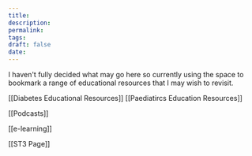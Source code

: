 ```yaml
---
title: 
description: 
permalink: 
tags: 
draft: false
date:
---
```

I haven't fully decided what may go here so currently using the space to bookmark a range of educational resources that I may wish to revisit. 

[[Diabetes Educational Resources]]
[[Paediatircs Education Resources]]

[[Podcasts]]

[[e-learning]]

[[ST3 Page]]

